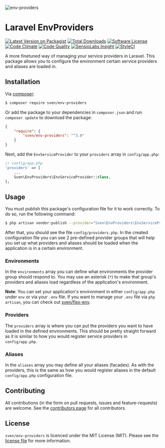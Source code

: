 ![env-providers](https://cloud.githubusercontent.com/assets/11269635/15094471/5abfd4ec-14a5-11e6-8969-63bc9bcfd6b6.jpg)

# Laravel EnvProviders

[![Latest Version on Packagist][ico-version]][link-packagist]
[![Total Downloads][ico-downloads]][link-downloads]
[![Software License][ico-license]](LICENSE.md)
[![Code Climate][ico-codeclimate]][link-codeclimate]
[![Code Quality][ico-quality]][link-quality]
[![SensioLabs Insight][ico-insight]][link-insight]
[![StyleCI][ico-styleci]][link-styleci]

A more finetuned way of managing your service providers in Laravel. This package
allows you to configure the environment certain service providers and
aliases are loaded in.

## Installation
Via [composer](http://getcomposer.org):

```bash
$ composer require sven/env-providers
```

Or add the package to your dependencies in `composer.json` and run
`composer update` to download the package:

```json
{
    "require": {
        "sven/env-providers": "^3.0"
    }
}
```

Next, add the `EnvServiceProvider` to your `providers` array in `config/app.php`:

```php
// config/app.php
'providers' => [
    ...
    Sven\EnvProviders\EnvServiceProvider::class,
];
```

## Usage
You must publish this package's configuration file for it to work correctly. To
do so, run the following command:

```bash
$ php artisan vendor:publish --provider="Sven\EnvProviders\EnvServiceProvider"
```

After that, you should see the file `config/providers.php`. In the created
configuration file you can see 2 pre-defined provider groups that will help you
set up what providers and aliases should be loaded when the application is in a
certain environment.

### Environments
In the `environments` array you can define what environments the provider group
should respond to. You may use an asterisk (`*`) to make that group's providers
and aliases load regardless of the application's environment.

**Note**: You can set your application's environment in either `config/app.php`
under `env` or via your `.env` file. If you want to manage your `.env` file via
`php artisan`, you can check out [sven/flex-env](https://git.io/flex).

### Providers
The `providers` array is where you can put the providers you want to have loaded
in the defined environments. This should be pretty straight forward as it is similar
to how you would register service providers in `config/app.php`.

### Aliases
In the `aliases` array you may define all your aliases (facades). As with the providers,
this is the same as how you would register aliases in the default `config/app.php`
configuration file.


## Contributing
All contributions (in the form on pull requests, issues and feature-requests) are
welcome. See the [contributors page](../../graphs/contributors) for all contributors.

## License
`sven/env-providers` is licenced under the MIT License (MIT). Please see the
[license file](LICENSE.md) for more information.

[ico-version]: https://img.shields.io/packagist/v/sven/env-providers.svg?style=flat-square
[ico-license]: https://img.shields.io/badge/license-MIT-green.svg?style=flat-square
[ico-downloads]: https://img.shields.io/packagist/dt/sven/env-providers.svg?style=flat-square
[ico-codeclimate]: https://img.shields.io/codeclimate/github/svenluijten/env-providers.svg?style=flat-square
[ico-quality]: https://img.shields.io/scrutinizer/g/svenluijten/env-providers.svg?style=flat-square
[ico-insight]: https://img.shields.io/sensiolabs/i/510c4368-2414-43ae-85e7-486590a4961a.svg?style=flat-square
[ico-styleci]: https://styleci.io/repos/58277758/shield

[link-packagist]: https://packagist.org/packages/sven/env-providers
[link-downloads]: https://packagist.org/packages/sven/env-providers
[link-codeclimate]: https://codeclimate.com/github/svenluijten/env-providers
[link-quality]: https://scrutinizer-ci.com/g/svenluijten/env-providers/?branch=master
[link-insight]: https://insight.sensiolabs.com/projects/510c4368-2414-43ae-85e7-486590a4961a
[link-styleci]: https://styleci.io/repos/58277758
